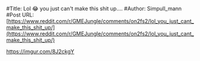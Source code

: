 #Title: Lol 😂 you just can't make this shit up....
#Author: Simpull_mann
#Post URL: [https://www.reddit.com/r/GMEJungle/comments/on2fs2/lol_you_just_cant_make_this_shit_up/](https://www.reddit.com/r/GMEJungle/comments/on2fs2/lol_you_just_cant_make_this_shit_up/)


https://imgur.com/8J2ckgY